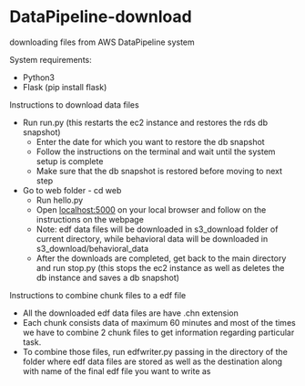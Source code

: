 # DataPipeline-download
downloading files from AWS DataPipeline system

System requirements:
  - Python3
  - Flask (pip install flask)

Instructions to download data files
- Run run.py (this restarts the ec2 instance and restores the rds db snapshot)
    - Enter the date for which you want to restore the db snapshot
    - Follow the instructions on the terminal and wait until the system setup is complete
    - Make sure that the db snapshot is restored before moving to next step
- Go to web folder - cd web
    - Run hello.py
    - Open [localhost:5000](localhost:5000) on your local browser and follow on the instructions on the webpage
    - Note: edf data files will be downloaded in s3_download folder of current directory, while behavioral data will be downloaded in s3_download/behavioral_data
    - After the downloads are completed, get back to the main directory and run stop.py (this stops the ec2 instance as well as deletes the db instance and saves a db snapshot)

Instructions to combine chunk files to a edf file
- All the downloaded edf data files are have .chn extension
- Each chunk consists data of maximum 60 minutes and most of the times we have to combine 2 chunk files to get information regarding particular task.
- To combine those files, run edfwriter.py passing in the directory of the folder where edf data files are stored as well as the destination along with name of the final edf file you want to write as
